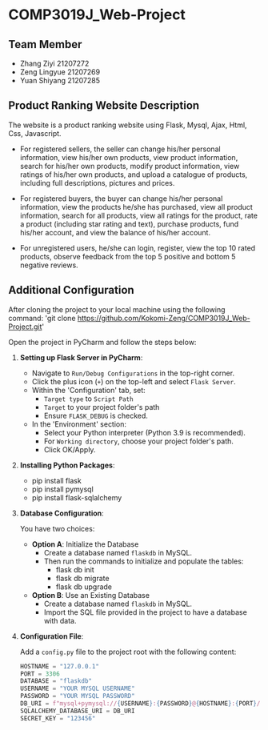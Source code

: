 # COMP3019J_Web-Project

## Team Member

- Zhang Ziyi    21207272
- Zeng Lingyue    21207269
- Yuan Shiyang    21207285

## Product Ranking Website Description

The website is a product ranking website using Flask, Mysql, Ajax, Html, Css, Javascript.

- For registered sellers, the seller can change his/her personal information, view his/her own products, view product information, search for his/her own products, modify product information, view ratings of his/her own products, and upload a catalogue of products, including full descriptions, pictures and prices.

- For registered buyers, the buyer can change his/her personal information, view the products he/she has purchased, view all product information, search for all products, view all ratings for the product, rate a product (including star rating and text), purchase products, fund his/her account, and view the balance of his/her account.

- For unregistered users, he/she can login, register, view the top 10 rated products, observe feedback from the top 5 positive and bottom 5 negative reviews.

## Additional Configuration

After cloning the project to your local machine using the following command: 'git clone https://github.com/Kokomi-Zeng/COMP3019J_Web-Project.git'

Open the project in PyCharm and follow the steps below:

1. **Setting up Flask Server in PyCharm**:  

   - Navigate to `Run/Debug Configurations` in the top-right corner.  
   - Click the plus icon (`+`) on the top-left and select `Flask Server`.  
   - Within the 'Configuration' tab, set:     
     - `Target type` to `Script Path`    
     - `Target` to your project folder's path  
     - Ensure `FLASK_DEBUG` is checked.   
   - In the 'Environment' section:     
     -  Select your Python interpreter (Python 3.9 is recommended).    
     -  For `Working directory`, choose your project folder's path.   
     -  Click OK/Apply.

2. **Installing Python Packages**:

   - pip install flask 
   - pip install pymysql 
   - pip install flask-sqlalchemy

3. **Database Configuration**:

   You have two choices:

   - **Option A**: Initialize the Database
     - Create a database named `flaskdb` in MySQL.
     - Then run the commands to initialize and populate the tables: 
       - flask db init
       - flask db migrate
       - flask db upgrade
   - **Option B**: Use an Existing Database
     - Create a database named `flaskdb` in MySQL.
     - Import the SQL file provided in the project to have a database with data.

4. **Configuration File**:

   Add a `config.py` file to the project root with the following content: 

   ```python
   HOSTNAME = "127.0.0.1"
   PORT = 3306
   DATABASE = "flaskdb"
   USERNAME = "YOUR MYSQL USERNAME"
   PASSWORD = "YOUR MYSQL PASSWORD"
   DB_URI = f"mysql+pymysql://{USERNAME}:{PASSWORD}@{HOSTNAME}:{PORT}/{DATABASE}?charset=utf8mb4"
   SQLALCHEMY_DATABASE_URI = DB_URI
   SECRET_KEY = "123456"
   ```

   
